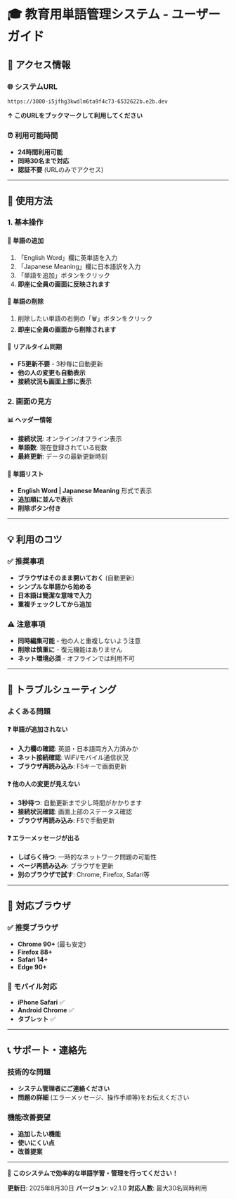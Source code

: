# 🎓 教育用単語管理システム - ユーザーガイド

## 📱 アクセス情報

### 🌐 システムURL
```
https://3000-i5jfhg3kwdlm6ta9f4c73-6532622b.e2b.dev
```
**↑ このURLをブックマークして利用してください**

### ⏰ 利用可能時間
- **24時間利用可能**
- **同時30名まで対応**
- **認証不要** (URLのみでアクセス)

---

## 📖 使用方法

### 1. 基本操作

#### 🔹 単語の追加
1. 「English Word」欄に英単語を入力
2. 「Japanese Meaning」欄に日本語訳を入力  
3. 「単語を追加」ボタンをクリック
4. **即座に全員の画面に反映されます**

#### 🔹 単語の削除
1. 削除したい単語の右側の「🗑️」ボタンをクリック
2. **即座に全員の画面から削除されます**

#### 🔹 リアルタイム同期
- **F5更新不要** - 3秒毎に自動更新
- **他の人の変更も自動表示**
- **接続状況も画面上部に表示**

### 2. 画面の見方

#### 📊 ヘッダー情報
- **接続状況**: オンライン/オフライン表示
- **単語数**: 現在登録されている総数
- **最終更新**: データの最新更新時刻

#### 📝 単語リスト
- **English Word | Japanese Meaning** 形式で表示
- **追加順に並んで表示**
- **削除ボタン付き**

---

## 💡 利用のコツ

### ✅ 推奨事項
- **ブラウザはそのまま開いておく** (自動更新)
- **シンプルな単語から始める**
- **日本語は簡潔な意味で入力**
- **重複チェックしてから追加**

### ⚠️ 注意事項
- **同時編集可能** - 他の人と重複しないよう注意
- **削除は慎重に** - 復元機能はありません
- **ネット環境必須** - オフラインでは利用不可

---

## 🔧 トラブルシューティング

### よくある問題

#### ❓ 単語が追加されない
- **入力欄の確認**: 英語・日本語両方入力済みか
- **ネット接続確認**: WiFi/モバイル通信状況
- **ブラウザ再読み込み**: F5キーで画面更新

#### ❓ 他の人の変更が見えない
- **3秒待つ**: 自動更新まで少し時間がかかります
- **接続状況確認**: 画面上部のステータス確認
- **ブラウザ再読み込み**: F5で手動更新

#### ❓ エラーメッセージが出る
- **しばらく待つ**: 一時的なネットワーク問題の可能性
- **ページ再読み込み**: ブラウザを更新
- **別のブラウザで試す**: Chrome, Firefox, Safari等

---

## 📱 対応ブラウザ

### ✅ 推奨ブラウザ
- **Chrome 90+** (最も安定)
- **Firefox 88+** 
- **Safari 14+**
- **Edge 90+**

### 📱 モバイル対応
- **iPhone Safari** ✅
- **Android Chrome** ✅
- **タブレット** ✅

---

## 📞 サポート・連絡先

### 技術的な問題
- **システム管理者にご連絡ください**
- **問題の詳細** (エラーメッセージ、操作手順等)をお伝えください

### 機能改善要望
- **追加したい機能**
- **使いにくい点**
- **改善提案**

---

**🎉 このシステムで効率的な単語学習・管理を行ってください！**

**更新日**: 2025年8月30日
**バージョン**: v2.1.0
**対応人数**: 最大30名同時利用